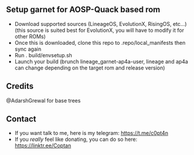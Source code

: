 ## Setup garnet for AOSP-Quack based rom

* Download supported sources (LineageOS, EvolutionX, RisingOS, etc...) (this source is suited best for EvolutionX, you will have to modify it for other ROMs)
* Once this is downloaded, clone this repo to .repo/local_manifests then sync again
* Run . build/envsetup.sh
* Launch your build (brunch lineage_garnet-ap4a-user, lineage and ap4a can change depending on the target rom and release version)

## Credits

@AdarshGrewal for base trees

## Contact

* If you want talk to me, here is my telegram: https://t.me/c0pt4n
* If you *really* feel like donating, you can do so here: https://linktr.ee/Coptan
